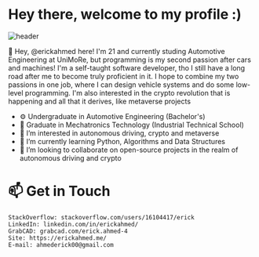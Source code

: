 # Hey there, welcome to my profile :) #

![header](https://user-images.githubusercontent.com/74315338/143016052-2ae61256-fafc-49b1-ac9a-44e0153154ab.png)

👋 Hey, @erickahmed here! I'm 21 and currently studing Automotive Engineering at UniMoRe, but programming is my second passion after cars and machines!
I'm a self-taught software developer, tho I still have a long road after me to become truly proficient in it.
I hope to combine my two passions in one job, where I can design vehicle systems and do some low-level programming.
I'm also interested in the crypto revolution that is happening and all that it derives, like metaverse projects


- ⚙️ Undergraduate in Automotive Engineering (Bachelor's)
- 🔭 Graduate in Mechatronics Technology (Industrial Technical School)
- 👀 I’m interested in autonomous driving, crypto and metaverse
- 🌱 I’m currently learning Python, Algorithms and Data Structures
- 💞️ I’m looking to collaborate on open-source projects in the realm of autonomous driving and crypto


# 📫 Get in Touch #

    StackOverflow: stackoverflow.com/users/16104417/erick
    LinkedIn: linkedin.com/in/erickahmed/
    GrabCAD: grabcad.com/erick.ahmed-4
    Site: https://erickahmed.me/
    E-mail: ahmederick00@gmail.com

<!---
erickahmed/erickahmed is a ✨ special ✨ repository because its `README.md` (this file) appears on your GitHub profile.
You can click the Preview link to take a look at your changes.



    🔭 Bachelor's degree in Computer Science at UniBo
    🌱 I’m currently learning Cyber Security at UniMore
    🌱 I’m currently learning Security Analyst and Web-App Vulnerabilities
    ⚙️ Mastering: .py, .html,.css,.js,.ts
    👯 I’m looking to collaborate on Open Source and/or Videogames projects
    💬 I'm mostly active within the Cyber Security, Vue.JS, Node.JS and Unity 3D communities

--->



